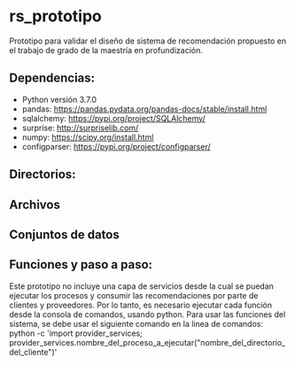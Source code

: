 # rs_prototipo
Prototipo para validar el diseño de sistema de recomendación propuesto en el trabajo de grado de la maestría en profundización.

## Dependencias:
 - Python versión 3.7.0
 - pandas: https://pandas.pydata.org/pandas-docs/stable/install.html
 - sqlalchemy: https://pypi.org/project/SQLAlchemy/
 - surprise: http://surpriselib.com/
 - numpy: https://scipy.org/install.html
 - configparser: https://pypi.org/project/configparser/
 
## Directorios:


## Archivos


## Conjuntos de datos


## Funciones y paso a paso:

Este prototipo no incluye una capa de servicios desde la cual se puedan ejecutar los procesos y consumir las recomendaciones por parte de clientes y proveedores. Por lo tanto, es necesario ejecutar cada función desde la consola de comandos, usando python.
Para usar las funciones del sistema, se debe usar el siguiente comando en la linea de comandos: python -c 'import provider_services; provider_services.nombre_del_proceso_a_ejecutar("nombre_del_directorio_del_cliente")'

